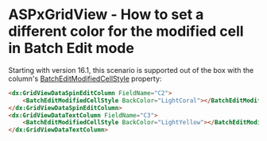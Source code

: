 # ASPxGridView - How to set a different color for the modified cell in Batch Edit mode


<p>Starting with version 16.1, this scenario is supported out of the box with the column's <a href="https://documentation.devexpress.com/#AspNet/DevExpressWebGridViewDataColumn_BatchEditModifiedCellStyletopic">BatchEditModifiedCellStyle</a> property:</p>


```aspx
<dx:GridViewDataSpinEditColumn FieldName="C2">
    <BatchEditModifiedCellStyle BackColor="LightCoral"></BatchEditModifiedCellStyle>
</dx:GridViewDataSpinEditColumn>
<dx:GridViewDataTextColumn FieldName="C3">
    <BatchEditModifiedCellStyle BackColor="LightYellow"></BatchEditModifiedCellStyle>
</dx:GridViewDataTextColumn>

```



<br/>


